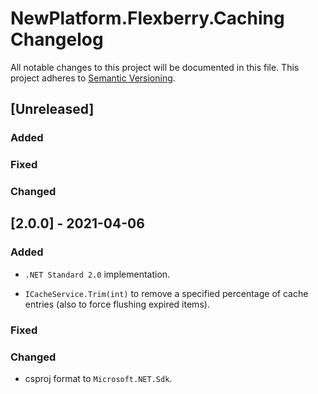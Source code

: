 # NewPlatform.Flexberry.Caching Changelog
All notable changes to this project will be documented in this file.
This project adheres to [Semantic Versioning](http://semver.org/).

## [Unreleased]

### Added

### Fixed

### Changed

## [2.0.0] - 2021-04-06

### Added
- `.NET Standard 2.0` implementation.
* `ICacheService.Trim(int)` to remove a specified percentage of cache entries (also to force flushing expired items).

### Fixed

### Changed
* csproj format to `Microsoft.NET.Sdk`.

